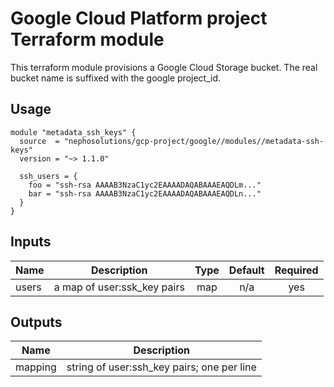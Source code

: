 # Google Cloud Platform project Terraform module

This terraform module provisions a Google Cloud Storage bucket. The real bucket name is suffixed with the google project_id.

## Usage

```hcl
module "metadata_ssh_keys" {
  source  = "nephosolutions/gcp-project/google//modules//metadata-ssh-keys"
  version = "~> 1.1.0"

  ssh_users = {
    foo = "ssh-rsa AAAAB3NzaC1yc2EAAAADAQABAAAEAQDLm..."
    bar = "ssh-rsa AAAAB3NzaC1yc2EAAAADAQABAAAEAQDLn..."
  }
}
```

## Inputs

| Name | Description | Type | Default | Required |
|------|-------------|:----:|:-----:|:-----:|
| users | a map of user:ssk_key pairs | map | n/a | yes |

## Outputs

| Name | Description |
|------|-------------|
| mapping | string of user:ssh_key pairs; one per line |
